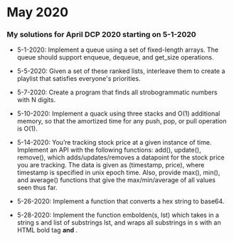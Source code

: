 # May 2020
### My solutions for April DCP 2020 starting on 5-1-2020

- 5-1-2020: Implement a queue using a set of fixed-length arrays. The queue should support enqueue, dequeue, and get_size operations.

- 5-5-2020: Given a set of these ranked lists, interleave them to create a playlist that satisfies
everyone's priorities.

- 5-7-2020: Create a program that finds all strobogrammatic numbers with N digits.

- 5-10-2020: Implement a quack using three stacks and O(1) additional memory, so that the amortized time for any push, pop, or pull operation is O(1).

- 5-14-2020: You’re tracking stock price at a given instance of time. Implement an API
with the following functions: add(), update(), remove(), which adds/updates/removes a
datapoint for the stock price you are tracking. The data is given as (timestamp, price),
where timestamp is specified in unix epoch time. Also, provide max(), min(), and average() functions that give the max/min/average of all
values seen thus far.

- 5-26-2020: Implement a function that converts a hex string to base64.

- 5-28-2020: Implement the function embolden(s, lst) which takes in a string s and list of
substrings lst, and wraps all substrings in s with an HTML bold tag <b> and </b>.
